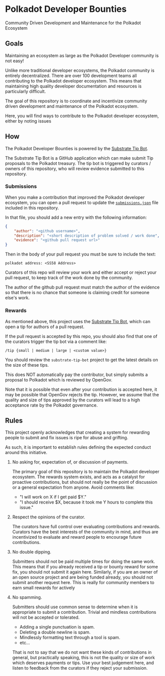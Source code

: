 # Polkadot Developer Bounties

Community Driven Development and Maintenance for the Polkadot Ecosystem

## Goals

Maintaining an ecosystem as large as the Polkadot Developer community is not easy!

Unlike more traditional developer ecosystems, the Polkadot community is entirely decentralized.
There are over 100 development teams all contributing to the Polkadot developer ecosystem.
This means that maintaining high quality developer documentation and resources is particularly difficult.

The goal of this repository is to coordinate and incentivize community driven development and maintenance of the Polkadot ecosystem.

Here, you will find ways to contribute to the Polkadot developer ecosystem, either by noting issues

## How

The Polkadot Developer Bounties is powered by the [Substrate Tip Bot](https://github.com/paritytech/substrate-tip-bot).

The Substrate Tip Bot is a GitHub application which can make submit Tip proposals to the Polkadot treasury.
The tip bot is triggered by curators / owners of this repository, who will review evidence submitted to this repository.

### Submissions

When you make a contribution that improved the Polkadot developer ecosystem, you can open a pull request to update the [`submissions.json`](submissions.json) file included in this repository.

In that file, you should add a new entry with the following information:

```json
{
	"author": "<github username>",
	"description": "<short description of problem solved / work done",
	"evidence": "<github pull request url>"
}
```

Then in the body of your pull request you must be sure to include the text:

```text
polkadot address: <SS58 Address>
```

Curators of this repo will review your work and either accept or reject your pull request, to keep track of the work done by the community.

The author of the github pull request must match the author of the evidence so that there is no chance that someone is claiming credit for someone else's work.

### Rewards

As mentioned above, this project uses the [Substrate Tip Bot](https://github.com/paritytech/substrate-tip-bot), which can open a tip for authors of a pull request.

If the pull request is accepted by this repo, you should also find that one of the curators trigger the tip bot via a comment like:

```text
/tip {small | medium | large | <custom value>}
```

You should review the `substrate-tip-bot` project to get the latest details on the size of these tips.

This does NOT automatically pay the contributor, but simply submits a proposal to Polkadot which is reviewed by OpenGov.

Note that it is possible that even after your contribution is accepted here, it may be possible that OpenGov rejects the tip. However, we assume that the quality and size of tips approved by the curators will lead to a high acceptance rate by the Polkadot governance.

## Rules

This project openly acknowledges that creating a system for rewarding people to submit and fix issues is ripe for abuse and grifting.

As such, it is important to establish rules defining the expected conduct around this initiative.

1. No asking for, expectation of, or discussion of payments.

	The primary goal of this repository is to maintain the Polkadot developer ecosystem. The rewards system exists, and acts as a catalyst for proactive contributions, but should not really be the point of discussion or a general expectation from anyone. Avoid comments like:

	- "I will work on X if I get paid $Y."
	- "I should receive $X, because it took me Y hours to complete this issue."

2. Respect the opinions of the curator.

	The curators have full control over evaluating contributions and rewards. Curators have the best interests of the community in mind, and thus are incentivized to evaluate and reward people to encourage future contributions.

3. No double dipping.

	Submitters should not be paid multiple times for doing the same work. This means that if you already received a tip or bounty reward for some fix, you should not submit it again here. Similarly, if you are an owner of an open source project and are being funded already, you should not submit another request here. This is really for community members to earn small rewards for actively

4. No spamming.

	Submitters should use common sense to determine when it is appropriate to submit a contribution. Trivial and mindless contributions will not be accepted or tolerated.

	- Adding a single punctuation is spam.
	- Deleting a double newline is spam.
	- Mindlessly formatting text through a tool is spam.
	- etc...

	That is not to say that we do not want these kinds of contributions in general, but practically speaking, this is not the quality or size of work which deserves payments or tips. Use your best judgement here, and listen to feedback from the curators if they reject your submission.
